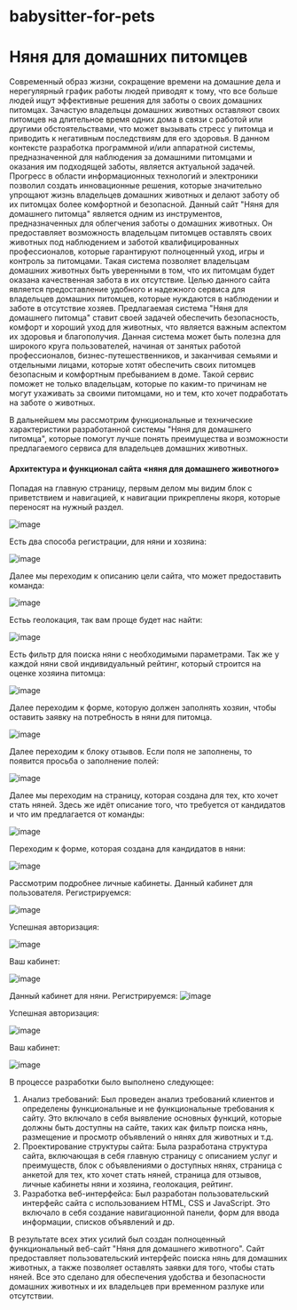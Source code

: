 # babysitter-for-pets
<h1>Няня для домашних питомцев</h1>

Современный образ жизни, сокращение времени на домашние дела и нерегулярный график работы людей приводят к тому, что все больше людей ищут эффективные решения для заботы о своих домашних питомцах. Зачастую владельцы домашних животных оставляют своих питомцев на длительное время одних дома в связи с работой или другими обстоятельствами, что может вызывать стресс у питомца и приводить к негативным последствиям для его здоровья.
В данном контексте разработка программной и/или аппаратной системы, предназначенной для наблюдения за домашними питомцами и оказания им подходящей заботы, является актуальной задачей. Прогресс в области информационных технологий и электроники позволил создать инновационные решения, которые значительно упрощают жизнь владельцев домашних животных и делают заботу об их питомцах более комфортной и безопасной.
Данный сайт "Няня для домашнего питомца" является одним из инструментов, предназначенных для облегчения заботы о домашних животных. Он предоставляет возможность владельцам питомцев оставлять своих животных под наблюдением и заботой квалифицированных профессионалов, которые гарантируют полноценный уход, игры и контроль за питомцами. Такая система позволяет владельцам домашних животных быть уверенными в том, что их питомцам будет оказана качественная забота в их отсутствие.
Целью данного сайта является предоставление удобного и надежного сервиса для владельцев домашних питомцев, которые нуждаются в наблюдении и заботе в отсутствие хозяев. Предлагаемая система "Няня для домашнего питомца" ставит своей задачей обеспечить безопасность, комфорт и хороший уход для животных, что является важным аспектом их здоровья и благополучия. 
Данная система может быть полезна для широкого круга пользователей, начиная от занятых работой профессионалов, бизнес-путешественников, и заканчивая семьями и отдельными лицами, которые хотят обеспечить своих питомцев безопасным и комфортным пребыванием в доме. Такой сервис поможет не только владельцам, которые по каким-то причинам не могут ухаживать за своими питомцами, но и тем, кто хочет подработать на заботе о животных. 

В дальнейшем мы рассмотрим функциональные и технические характеристики разработанной системы "Няня для домашнего питомца", которые помогут лучше понять преимущества и возможности предлагаемого сервиса для владельцев домашних животных.

<h4>Архитектура и функционал сайта «няня для домашнего животного»</h4>


Попадая на главную страницу, первым делом мы видим блок с приветствием и навигацией, к навигации прикреплены якоря, которые переносят на нужный раздел.

![image](https://github.com/Archik-K/babysitter-for-pets/assets/83532690/754fa4ee-11b8-4cf6-9f56-e5cc9027b792)


Есть два способа регистрации, для няни и хозяина:

![image](https://github.com/Archik-K/babysitter-for-pets/assets/83532690/eee7f72e-4719-4686-b6b2-7f903651afaf)

Далее мы переходим к описанию цели сайта, что может предоставить команда:

![image](https://github.com/Archik-K/babysitter-for-pets/assets/83532690/3fd09b73-4c8e-45e7-9172-70fc6cc07451)

Естьь геолокация, так вам проще будет нас найти:

![image](https://github.com/Archik-K/babysitter-for-pets/assets/83532690/4ff4f1c3-6d0c-4292-a1f2-87c1241661de)

Есть фильтр для поиска няни с необходимыми параметрами. Так же у каждой няни свой индивидуальный рейтинг, который строится на оценке хозяина питомца:

![image](https://github.com/Archik-K/babysitter-for-pets/assets/83532690/11d20407-c381-43e0-b9af-59cc70c865f5)

Далее переходим к форме, которую должен заполнять хозяин, чтобы оставить заявку на потребность в няни для питомца.

![image](https://github.com/Archik-K/babysitter-for-pets/assets/83532690/d0ff527f-9540-4159-9b34-b68df80bd108)

Далее переходим к блоку отзывов. Если поля не заполнены, то появится просьба о заполнение полей:

![image](https://github.com/Archik-K/babysitter-for-pets/assets/83532690/3f8e6b2f-f124-4bdb-96c3-d153770787c5)

Далее мы переходим на страницу, которая создана для тех, кто хочет стать няней. Здесь же идёт описание того, что требуется от кандидатов и что им предлагается от команды:

![image](https://github.com/Archik-K/babysitter-for-pets/assets/83532690/ae10eee8-8298-474a-adf9-a8c935ec5e33)

Переходим к форме, которая создана для кандидатов в няни:

![image](https://github.com/Archik-K/babysitter-for-pets/assets/83532690/d6744c54-ab6e-475e-a57c-76d6cb6334e9)



Рассмотрим подробнее личные кабинеты. Данный кабинет для пользователя. Регистрируемся:

![image](https://github.com/Archik-K/babysitter-for-pets/assets/83532690/a549286e-1c14-48c2-9b01-bf922711cf44)

Успешная авторизация:

![image](https://github.com/Archik-K/babysitter-for-pets/assets/83532690/3487d3ad-b39d-4a33-ac5f-4893b94c7316)

Ваш кабинет:

![image](https://github.com/Archik-K/babysitter-for-pets/assets/83532690/e174fe09-fa40-4199-9f76-5e7926463472)


Данный кабинет для няни. Регистрируемся:
![image](https://github.com/Archik-K/babysitter-for-pets/assets/83532690/614d18cb-6d6e-423d-937b-71ff3e711d69)

Успешная авторизация:

![image](https://github.com/Archik-K/babysitter-for-pets/assets/83532690/2d2ff9ab-208a-4ea8-aa36-e0c20f070a15)


Ваш кабинет:

![image](https://github.com/Archik-K/babysitter-for-pets/assets/83532690/c68a0c33-2a45-46ac-9c72-d73ad13a0a51)


В процессе разработки было выполнено следующее:
1. Анализ требований: Был проведен анализ требований клиентов и определены функциональные и не функциональные требования к сайту. Это включало в себя выявление основных функций, которые должны быть доступны на сайте, таких как фильтр поиска нянь, размещение и просмотр объявлений о нянях для животных  и т.д.
2. Проектирование структуры сайта: Была разработана структура сайта, включающая в себя главную страницу с описанием услуг и преимуществ, блок с объявлениями о доступных нянях, страница с анкетой для тех, кто хочет стать няней, страница для отзывов, личные кабинеты няни и хозяина, геолокация, рейтинг.
3. Разработка веб-интерфейса: Был разработан пользовательский интерфейс сайта с использованием HTML, CSS и JavaScript. Это включало в себя создание навигационной панели, форм для ввода информации, списков объявлений и др.


В результате всех этих усилий был создан полноценный функциональный веб-сайт "Няня для домашнего животного". Сайт предоставляет пользовательский интерфейс поиска нянь для домашних животных, а также позволяет оставлять заявки для того, чтобы стать няней. Все это сделано для обеспечения удобства и безопасности домашних животных и их владельцев при временном разлуке или отсутствии.
